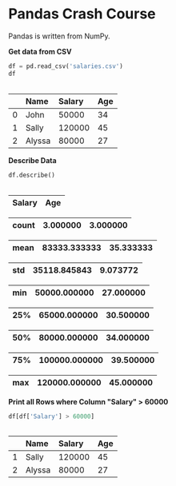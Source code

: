 # Pandas Crash Course

Pandas is written from NumPy.

**Get data from CSV**

```py
df = pd.read_csv('salaries.csv')
df
```

|  |
| :--- |


|  | Name | Salary | Age |
| :--- | :--- | :--- | :--- |
| 0 | John | 50000 | 34 |
| 1 | Sally | 120000 | 45 |
| 2 | Alyssa | 80000 | 27 |



**Describe Data**

```py
df.describe()
```

|  |
| :--- |


| Salary | Age |
| :--- | :--- |


| count | 3.000000 | 3.000000 |
| :--- | :--- | :--- |


| mean | 83333.333333 | 35.333333 |
| :--- | :--- | :--- |


| std | 35118.845843 | 9.073772 |
| :--- | :--- | :--- |


| min | 50000.000000 | 27.000000 |
| :--- | :--- | :--- |


| 25% | 65000.000000 | 30.500000 |
| :--- | :--- | :--- |


| 50% | 80000.000000 | 34.000000 |
| :--- | :--- | :--- |


| 75% | 100000.000000 | 39.500000 |
| :--- | :--- | :--- |


| max | 120000.000000 | 45.000000 |
| :--- | :--- | :--- |


**Print all Rows where Column "Salary" &gt; 60000**

```py
df[df['Salary'] > 60000]
```

|  |
| :--- |


|  | Name | Salary | Age |
| :--- | :--- | :--- | :--- |
| 1 | Sally | 120000 | 45 |
| 2 | Alyssa | 80000 | 27 |





